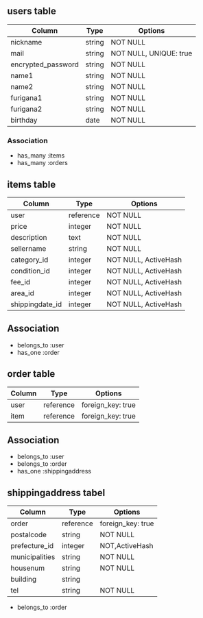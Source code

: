 

## users table

| Column              | Type   | Options                | 
| ------------------- | ------ | ---------------------- | 
| nickname            | string | NOT NULL               | 
| mail                | string | NOT NULL, UNIQUE: true | 
| encrypted_password  | string | NOT NULL               | 
| name1               | string | NOT NULL               | 
| name2               | string | NOT NULL               | 
| furigana1           | string | NOT NULL               | 
| furigana2           | string | NOT NULL               | 
| birthday            | date   | NOT NULL               | 

### Association

- has_many :items
- has_many :orders


## items table

| Column          | Type      | Options               | 
| --------------- | --------- | --------------------- | 
| user            | reference | NOT NULL              | 
| price           | integer   | NOT NULL              | 
| description     | text      | NOT NULL              | 
| sellername      | string    | NOT NULL              | 
| category_id     | integer   | NOT NULL, ActiveHash  | 
| condition_id    | integer   | NOT NULL, ActiveHash  | 
| fee_id          | integer   | NOT NULL, ActiveHash  | 
| area_id         | integer   | NOT NULL, ActiveHash  | 
| shippingdate_id | integer   | NOT NULL, ActiveHash  | 

## Association

- belongs_to :user
- has_one :order



## order table

| Column | Type      | Options           | 
| ------ | --------- | ----------------- | 
| user   | reference | foreign_key: true | 
| item   | reference | foreign_key: true | 

## Association

- belongs_to :user
- belongs_to :order
- has_one :shippingaddress



## shippingaddress tabel


| Column         | Type      | Options           | 
| -------------- | --------- | ----------------- | 
| order          | reference | foreign_key: true | 
| postalcode     | string    | NOT NULL          | 
| prefecture_id  | integer   | NOT,ActiveHash    | 
| municipalities | string    | NOT NULL          | 
| housenum       | string    | NOT NULL          | 
| building       | string    |                   | 
| tel            | string    | NOT NULL          | 

- belongs_to :order
